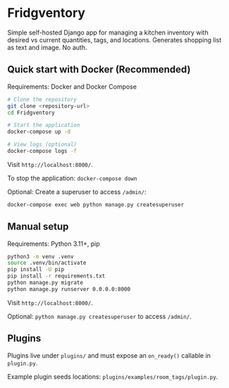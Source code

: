 # Fridgventory
Simple self-hosted Django app for managing a kitchen inventory with desired vs current quantities, tags, and locations. Generates shopping list as text and image. No auth.

## Quick start with Docker (Recommended)

Requirements: Docker and Docker Compose

```bash
# Clone the repository
git clone <repository-url>
cd Fridgventory

# Start the application
docker-compose up -d

# View logs (optional)
docker-compose logs -f
```

Visit `http://localhost:8000/`.

To stop the application: `docker-compose down`

Optional: Create a superuser to access `/admin/`:
```bash
docker-compose exec web python manage.py createsuperuser
```

## Manual setup

Requirements: Python 3.11+, pip

```bash
python3 -m venv .venv
source .venv/bin/activate
pip install -U pip
pip install -r requirements.txt
python manage.py migrate
python manage.py runserver 0.0.0.0:8000
```

Visit `http://localhost:8000/`.

Optional: `python manage.py createsuperuser` to access `/admin/`.

## Plugins

Plugins live under `plugins/` and must expose an `on_ready()` callable in `plugin.py`.

Example plugin seeds locations: `plugins/examples/room_tags/plugin.py`.
